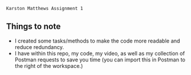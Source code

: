 `Karston Matthews Assignment 1`

## Things to note
  - I created some tasks/methods to make the code more readable and reduce redundancy.
  - I have within this repo, my code, my video, as well as my collection of Postman requests to save you time (you can import this in Postman to the right of the workspace.)
